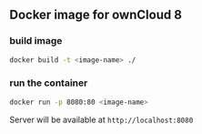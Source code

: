 ## Docker image for ownCloud 8

### build image

```bash
docker build -t <image-name> ./
```

### run the container

```bash
docker run -p 8080:80 <image-name>
```

Server will be available at `http://localhost:8080`
